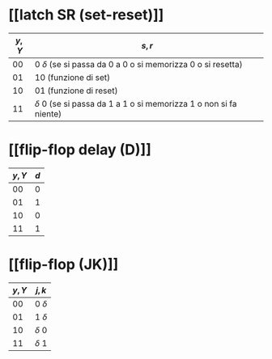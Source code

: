 # [[latch SR (set-reset)]]

| $y, Y$ | $s, r$                                                                |
| ------ | --------------------------------------------------------------------- |
| 00     | 0 $\delta$ (se si passa da 0 a 0 o si memorizza 0 o si resetta)       |
| 01     | 10 (funzione di set)                                                  |
| 10     | 01 (funzione di reset)                                                |
| 11     | $\delta$ 0 (se si passa da 1 a 1 o si memorizza 1 o non si fa niente) |

# [[flip-flop delay (D)]]

| $y, Y$ | $d$ |
| ------ | --- |
| 00     | 0   |
| 01     | 1   |
| 10     | 0   |
| 11     | 1   |
# [[flip-flop (JK)]]

| $y, Y$ | $j, k$     |
| ------ | ---------- |
| 00     | 0 $\delta$ |
| 01     | 1 $\delta$ |
| 10     | $\delta$ 0 |
| 11     | $\delta$ 1 |